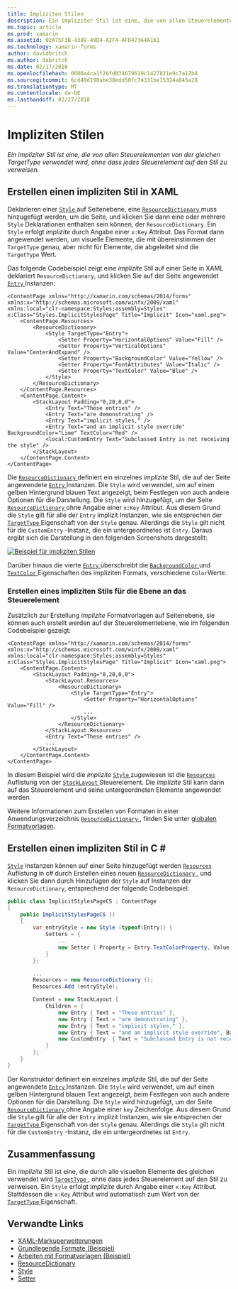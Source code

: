 ```yaml
---
title: Impliziten Stilen
description: Ein impliziter Stil ist eine, die von allen Steuerelementen von der gleichen TargetType verwendet wird, ohne dass jedes Steuerelement auf den Stil zu verweisen.
ms.topic: article
ms.prod: xamarin
ms.assetid: 02A75F3B-4389-49D4-A2F4-AFD473A4A161
ms.technology: xamarin-forms
author: davidbritch
ms.author: dabritch
ms.date: 02/17/2016
ms.openlocfilehash: 0600a4ca1f26fd034679619c1427821e9c7a12b8
ms.sourcegitcommit: 6cd40d190abe38edd50fc74331be15324a845a28
ms.translationtype: MT
ms.contentlocale: de-DE
ms.lasthandoff: 02/27/2018
---
```

# <a name="implicit-styles"></a>Impliziten Stilen

_Ein impliziter Stil ist eine, die von allen Steuerelementen von der gleichen TargetType verwendet wird, ohne dass jedes Steuerelement auf den Stil zu verweisen._

## <a name="creating-an-implicit-style-in-xaml"></a>Erstellen einen impliziten Stil in XAML

Deklarieren einer [ `Style` ](https://developer.xamarin.com/api/type/Xamarin.Forms.Style/) auf Seitenebene, eine [ `ResourceDictionary` ](https://developer.xamarin.com/api/type/Xamarin.Forms.ResourceDictionary/) muss hinzugefügt werden, um die Seite, und klicken Sie dann eine oder mehrere `Style` Deklarationen enthalten sein können, der `ResourceDictionary`. Ein `Style` erfolgt *implizite* durch Angabe einer `x:Key` Attribut. Das Format dann angewendet werden, um visuelle Elemente, die mit übereinstimmen der `TargetType` genau, aber nicht für Elemente, die abgeleitet sind die `TargetType` Wert.

Das folgende Codebeispiel zeigt eine *implizite* Stil auf einer Seite in XAML deklariert `ResourceDictionary`, und klicken Sie auf der Seite angewendet [ `Entry` ](https://developer.xamarin.com/api/type/Xamarin.Forms.Entry/) Instanzen:

```xaml
<ContentPage xmlns="http://xamarin.com/schemas/2014/forms" xmlns:x="http://schemas.microsoft.com/winfx/2009/xaml" xmlns:local="clr-namespace:Styles;assembly=Styles" x:Class="Styles.ImplicitStylesPage" Title="Implicit" Icon="xaml.png">
    <ContentPage.Resources>
        <ResourceDictionary>
            <Style TargetType="Entry">
                <Setter Property="HorizontalOptions" Value="Fill" />
                <Setter Property="VerticalOptions" Value="CenterAndExpand" />
                <Setter Property="BackgroundColor" Value="Yellow" />
                <Setter Property="FontAttributes" Value="Italic" />
                <Setter Property="TextColor" Value="Blue" />
            </Style>
        </ResourceDictionary>
    </ContentPage.Resources>
    <ContentPage.Content>
        <StackLayout Padding="0,20,0,0">
            <Entry Text="These entries" />
            <Entry Text="are demonstrating" />
            <Entry Text="implicit styles," />
            <Entry Text="and an implicit style override" BackgroundColor="Lime" TextColor="Red" />
            <local:CustomEntry Text="Subclassed Entry is not receiving the style" />
        </StackLayout>
    </ContentPage.Content>
</ContentPage>
```

Die [ `ResourceDictionary` ](https://developer.xamarin.com/api/type/Xamarin.Forms.ResourceDictionary/) definiert ein einzelnes *implizite* Stil, die auf der Seite angewendete [ `Entry` ](https://developer.xamarin.com/api/type/Xamarin.Forms.Entry/) Instanzen. Die `Style` wird verwendet, um auf einen gelben Hintergrund blauen Text angezeigt, beim Festlegen von auch andere Optionen für die Darstellung. Die `Style` wird hinzugefügt, um der Seite [ `ResourceDictionary` ](https://developer.xamarin.com/api/type/Xamarin.Forms.ResourceDictionary/) ohne Angabe einer `x:Key` Attribut. Aus diesem Grund die `Style` gilt für alle der `Entry` implizit Instanzen, wie sie entsprechen der [ `TargetType` ](https://developer.xamarin.com/api/property/Xamarin.Forms.Style.TargetType/) Eigenschaft von der `Style` genau. Allerdings die `Style` gilt nicht für die `CustomEntry` -Instanz, die ein untergeordnetes ist `Entry`. Daraus ergibt sich die Darstellung in den folgenden Screenshots dargestellt:

[![](implicit-images/implicit-styles.png "Beispiel für impliziten Stilen")](implicit-images/implicit-styles-large.png "impliziten Stilen-Beispiel")

Darüber hinaus die vierte [ `Entry` ](https://developer.xamarin.com/api/type/Xamarin.Forms.Entry/) überschreibt die [ `BackgroundColor` ](https://developer.xamarin.com/api/property/Xamarin.Forms.VisualElement.BackgroundColor/) und [ `TextColor` ](https://developer.xamarin.com/api/property/Xamarin.Forms.Entry.TextColor/) Eigenschaften des impliziten Formats, verschiedene `Color`Werte.

### <a name="creating-an-implicit-style-at-the-control-level"></a>Erstellen eines impliziten Stils für die Ebene an das Steuerelement

Zusätzlich zur Erstellung *implizite* Formatvorlagen auf Seitenebene, sie können auch erstellt werden auf der Steuerelementebene, wie im folgenden Codebeispiel gezeigt:

```xaml
<ContentPage xmlns="http://xamarin.com/schemas/2014/forms" xmlns:x="http://schemas.microsoft.com/winfx/2009/xaml" xmlns:local="clr-namespace:Styles;assembly=Styles" x:Class="Styles.ImplicitStylesPage" Title="Implicit" Icon="xaml.png">
    <ContentPage.Content>
        <StackLayout Padding="0,20,0,0">
            <StackLayout.Resources>
                <ResourceDictionary>
                    <Style TargetType="Entry">
                        <Setter Property="HorizontalOptions" Value="Fill" />
                        ...
                    </Style>
                </ResourceDictionary>
            </StackLayout.Resources>
            <Entry Text="These entries" />
            ...
        </StackLayout>
    </ContentPage.Content>
</ContentPage>
```

In diesem Beispiel wird die *implizite* [ `Style` ](https://developer.xamarin.com/api/type/Xamarin.Forms.Style/) zugewiesen ist die [ `Resources` ](https://developer.xamarin.com/api/property/Xamarin.Forms.VisualElement.Resources/) Auflistung von der [ `StackLayout` ](https://developer.xamarin.com/api/type/Xamarin.Forms.StackLayout/)Steuerelement. Die *implizite* Stil kann dann auf das Steuerelement und seine untergeordneten Elemente angewendet werden.

Weitere Informationen zum Erstellen von Formaten in einer Anwendungsverzeichnis [ `ResourceDictionary` ](https://developer.xamarin.com/api/type/Xamarin.Forms.ResourceDictionary/), finden Sie unter [globalen Formatvorlagen](~/xamarin-forms/user-interface/styles/application.md).

## <a name="creating-an-implicit-style-in-c35"></a>Erstellen einen impliziten Stil in C &#35;

[`Style`](https://developer.xamarin.com/api/type/Xamarin.Forms.Style/) Instanzen können auf einer Seite hinzugefügt werden [ `Resources` ](https://developer.xamarin.com/api/property/Xamarin.Forms.VisualElement.Resources/) Auflistung in c# durch Erstellen eines neuen [ `ResourceDictionary` ](https://developer.xamarin.com/api/type/Xamarin.Forms.ResourceDictionary/), und klicken Sie dann durch Hinzufügen der `Style` auf Instanzen der `ResourceDictionary`, entsprechend der folgende Codebeispiel:

```csharp
public class ImplicitStylesPageCS : ContentPage
{
    public ImplicitStylesPageCS ()
    {
        var entryStyle = new Style (typeof(Entry)) {
            Setters = {
                ...
                new Setter { Property = Entry.TextColorProperty, Value = Color.Blue }
            }
        };

        ...
        Resources = new ResourceDictionary ();
        Resources.Add (entryStyle);

        Content = new StackLayout {
            Children = {
                new Entry { Text = "These entries" },
                new Entry { Text = "are demonstrating" },
                new Entry { Text = "implicit styles," },
                new Entry { Text = "and an implicit style override", BackgroundColor = Color.Lime, TextColor = Color.Red },
                new CustomEntry  { Text = "Subclassed Entry is not receiving the style" }
            }
        };
    }
}
```

Der Konstruktor definiert ein einzelnes *implizite* Stil, die auf der Seite angewendete [ `Entry` ](https://developer.xamarin.com/api/type/Xamarin.Forms.Entry/) Instanzen. Die `Style` wird verwendet, um auf einen gelben Hintergrund blauen Text angezeigt, beim Festlegen von auch andere Optionen für die Darstellung. Die `Style` wird hinzugefügt, um der Seite [ `ResourceDictionary` ](https://developer.xamarin.com/api/type/Xamarin.Forms.ResourceDictionary/) ohne Angabe einer `key` Zeichenfolge. Aus diesem Grund die `Style` gilt für alle der `Entry` implizit Instanzen, wie sie entsprechen der [ `TargetType` ](https://developer.xamarin.com/api/property/Xamarin.Forms.Style.TargetType/) Eigenschaft von der `Style` genau. Allerdings die `Style` gilt nicht für die `CustomEntry` -Instanz, die ein untergeordnetes ist `Entry`.

## <a name="summary"></a>Zusammenfassung

Ein *implizite* Stil ist eine, die durch alle visuellen Elemente des gleichen verwendet wird [ `TargetType` ](https://developer.xamarin.com/api/property/Xamarin.Forms.Style.TargetType/), ohne dass jedes Steuerelement auf den Stil zu verweisen. Ein `Style` erfolgt *implizite* durch Angabe einer `x:Key` Attribut. Stattdessen die `x:Key` Attribut wird automatisch zum Wert von der [ `TargetType` ](https://developer.xamarin.com/api/property/Xamarin.Forms.Style.TargetType/) Eigenschaft.



## <a name="related-links"></a>Verwandte Links

- [XAML-Markuperweiterungen](~/xamarin-forms/xaml/xaml-basics/xaml-markup-extensions.md)
- [Grundlegende Formate (Beispiel)](https://developer.xamarin.com/samples/xamarin-forms/UserInterface/Styles/BasicStyles/)
- [Arbeiten mit Formatvorlagen (Beispiel)](https://developer.xamarin.com/samples/xamarin-forms/WorkingWithStyles/)
- [ResourceDictionary](https://developer.xamarin.com/api/type/Xamarin.Forms.ResourceDictionary/)
- [Style](https://developer.xamarin.com/api/type/Xamarin.Forms.Style/)
- [Setter](https://developer.xamarin.com/api/type/Xamarin.Forms.Setter/)
